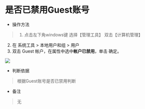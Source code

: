 # 是否已禁用Guest账号

- 操作方法
> 1. 点击左下角windows键 选择【管理工具】 双击【计算机管理】
  2. 在 系统工具 > 本地用户和组 > 用户 
  3. 双击 Guest 帐户，在属性中选中**帐户已禁用**，单击 确定。
  
![](https://do1-secure.oss-cn-beijing.aliyuncs.com/image2.png)


- 判断依据
> 根据Guest账号是否已禁用判断

- 备注
> 无



